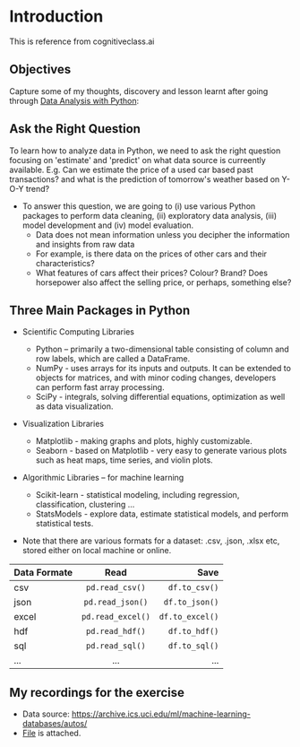 # Introduction  

This is reference from cognitiveclass.ai 

## Objectives

Capture some of my thoughts, discovery and lesson learnt after going through [Data Analysis with Python](https://courses.cognitiveclass.ai/courses/course-v1:CognitiveClass+DA0101EN+2017/course/):

## Ask the Right Question

To learn how to analyze data in Python, we need to ask the right question focusing on 'estimate' and 'predict' on what data source is curreently available. E.g. Can we estimate the price of a used car based past transactions? and what is the prediction of tomorrow's weather based on Y-O-Y trend?

*   To answer this question, we are going to (i) use various Python packages to perform data cleaning, (ii) exploratory data analysis, (iii) model development and (iv) model evaluation.
    *   Data does not mean information unless you decipher the information and insights from raw data
    *   For example, is there data on the prices of other cars and their characteristics?
    *   What features of cars affect their prices? Colour? Brand? Does horsepower also affect the selling price, or perhaps, something else?

## Three Main Packages in Python

*   Scientific Computing Libraries
    *	Python – primarily a two-dimensional table consisting of column and row labels, which are called a DataFrame.
    *	NumPy - uses arrays for its inputs and outputs. It can be extended to objects for matrices, and with minor coding changes, developers can perform fast array processing.
    *	SciPy  - integrals, solving differential equations, optimization as well as data visualization.
*	Visualization Libraries
    *	Matplotlib - making graphs and plots, highly customizable.
    *	Seaborn - based on Matplotlib - very easy to generate various plots such as heat maps, time series, and violin plots.
*	Algorithmic Libraries – for machine learning
    *	Scikit-learn - statistical modeling, including regression, classification, clustering …
    *	StatsModels - explore data, estimate statistical models, and perform statistical tests.

*   Note that there are various formats for a dataset: .csv, .json, .xlsx  etc, stored either on local machine or online. 

| Data Formate |        Read       |            Save |
| ------------ | :---------------: | --------------: |
| csv          |  `pd.read_csv()`  |   `df.to_csv()` |
| json         |  `pd.read_json()` |  `df.to_json()` |
| excel        | `pd.read_excel()` | `df.to_excel()` |
| hdf          |  `pd.read_hdf()`  |   `df.to_hdf()` |
| sql          |  `pd.read_sql()`  |   `df.to_sql()` |
| ...          |        ...        |             ... |

## My recordings for the exercise 

*	Data source: https://archive.ics.uci.edu/ml/machine-learning-databases/autos/ 
*	[File](https://github.com/tkokhing/kiddyPython/blob/main/01%20Applied%20Data%20Science%20with%20Python/01.1%20Data%20Analysis%20with%20Python/myPandainout.py) is attached. 
